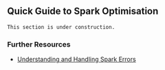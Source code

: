 ## Quick Guide to Spark Optimisation

```{warning}
This section is under construction.
```

### Further Resources

- [Understanding and Handling Spark Errors](../testing-debugging/spark-errors)